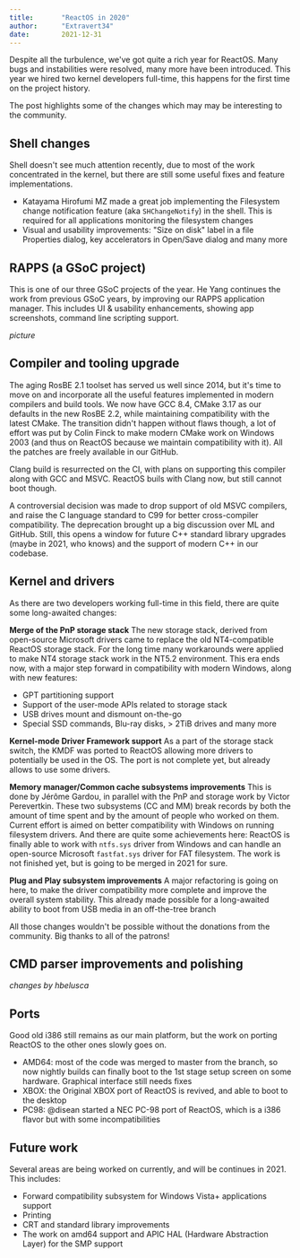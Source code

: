 ```yaml
---
title:       "ReactOS in 2020"
author:      "Extravert34"
date:        2021-12-31
---
```


Despite all the turbulence, we've got quite a rich year for ReactOS.
Many bugs and instabilities were resolved, many more have been introduced. This year we hired two kernel developers full-time, this happens for the first time on the project history.

The post highlights some of the changes which may may be interesting to the community.

## Shell changes

Shell doesn't see much attention recently, due to most of the work concentrated in the kernel, but there are still some useful fixes and feature implementations.

* Katayama Hirofumi MZ made a great job implementing the Filesystem change notification feature (aka `SHChangeNotify`) in the shell. This is required for all applications monitoring the filesystem changes
* Visual and usability improvements: "Size on disk" label in a file Properties dialog, key accelerators in Open/Save dialog and many more

## RAPPS (a GSoC project)

This is one of our three GSoC projects of the year. He Yang continues the work from previous GSoC years, by improving our RAPPS application manager. This includes UI & usability enhancements, showing app screenshots, command line scripting support.

*picture*

## Compiler and tooling upgrade

The aging RosBE 2.1 toolset has served us well since 2014, but it's time to move on and incorporate all the useful features implemented in modern compilers and build tools.
We now have GCC 8.4, CMake 3.17 as our defaults in the new RosBE 2.2, while maintaining compatibility with the latest CMake. The transition didn't happen without flaws though, a lot of effort was put by Colin Finck to make modern CMake work on Windows 2003 (and thus on ReactOS because we maintain compatibility with it). All the patches are freely available in our GitHub.

Clang build is resurrected on the CI, with plans on supporting this compiler along with GCC and MSVC. ReactOS buils with Clang now, but still cannot boot though.

A controversial decision was made to drop support of old MSVC compilers, and raise the C language standard to C99 for better cross-compiler compatibility. The deprecation brought up a big discussion over ML and GitHub.
Still, this opens a window for future C++ standard library upgrades (maybe in 2021, who knows) and the support of modern C++ in our codebase.

## Kernel and drivers

As there are two developers working full-time in this field, there are quite some long-awaited changes:

**Merge of the PnP storage stack** The new storage stack, derived from open-source Microsoft drivers came to replace the old NT4-compatible ReactOS storage stack. For the long time many workarounds were applied to make NT4 storage stack work in the NT5.2 environment. This era ends now, with a major step forward in compatibility with modern Windows, along with new features:
* GPT partitioning support
* Support of the user-mode APIs related to storage stack
* USB drives mount and dismount on-the-go
* Special SSD commands, Blu-ray disks, > 2TiB drives and many more

**Kernel-mode Driver Framework support** As a part of the storage stack switch, the KMDF was ported to ReactOS allowing more drivers to potentially be used in the OS. The port is not complete yet, but already allows to use some drivers.

**Memory manager/Common cache subsystems improvements** This is done by Jérôme Gardou, in parallel with the PnP and storage work by Victor Perevertkin. These two subsystems (CC and MM) break records by both the amount of time spent and by the amount of people who worked on them. Current effort is aimed on better compatibility with Windows on running filesystem drivers. And there are quite some achievements here: ReactOS is finally able to work with `ntfs.sys` driver from Windows and can handle an open-source Microsoft `fastfat.sys` driver for FAT filesystem. The work is not finished yet, but is going to be merged in 2021 for sure.

**Plug and Play subsystem improvements** A major refactoring is going on here, to make the driver compatibility more complete and improve the overall system stability. This already made possible for a long-awaited ability to boot from USB media in an off-the-tree branch

All those changes wouldn't be possible without the donations from the community. Big thanks to all of the patrons!

## CMD parser improvements and polishing

_changes by hbelusca_

## Ports

Good old i386 still remains as our main platform, but the work on porting ReactOS to the other ones slowly goes on.

* AMD64: most of the code was merged to master from the branch, so now nightly builds can finally boot to the 1st stage setup screen on some hardware. Graphical interface still needs fixes
* XBOX: the Original XBOX port of ReactOS is revived, and able to boot to the desktop
* PC98: @disean started a NEC PC-98 port of ReactOS, which is a i386 flavor but with some incompatibilities

## Future work

Several areas are being worked on currently, and will be continues in 2021. This includes:

* Forward compatibility subsystem for Windows Vista+ applications support
* Printing
* CRT and standard library improvements
* The work on amd64 support and APIC HAL (Hardware Abstraction Layer) for the SMP support
